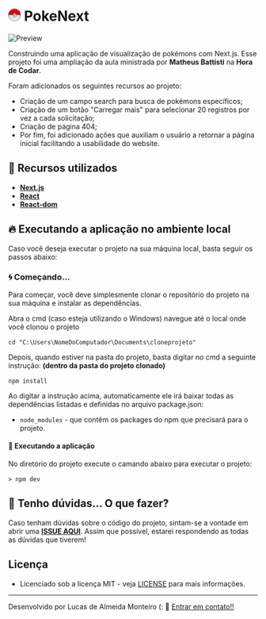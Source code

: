 # <img src="https://github.com/lucasdealmeidadev/pokenext/blob/main/public/images/pokeball.png" alt="drawing" style="width:25px;"/> PokeNext

![Preview](https://github.com/lucasdealmeidadev/pokenext/blob/main/pokenext.gif?raw=true)

Construindo uma aplicação de visualização de pokémons com Next.js. Esse projeto foi uma ampliação da aula ministrada por **Matheus Battisti** na **Hora de Codar**.

Foram adicionados os seguintes recursos ao projeto:

- Criação de um campo search para busca de pokémons específicos;
- Criação de um botão "Carregar mais" para selecionar 20 registros por vez a cada solicitação;
- Criação de página 404;
- Por fim, foi adicionado ações que auxiliam o usuário a retornar a página inicial facilitando a usabilidade do website.

## 🚀 Recursos utilizados

* **[Next.js](https://nextjs.org/)**
* **[React](https://pt-br.reactjs.org/)**
* **[React-dom](https://www.npmjs.com/package/react-dom)**

## 🔥 Executando a aplicação no ambiente local

Caso você deseja executar o projeto na sua máquina local, basta seguir os passos abaixo:

### 🌀 Começando... 

Para começar, você deve simplesmente clonar o repositório do projeto na sua máquina e instalar as dependências.

Abra o cmd (caso esteja utilizando o Windows) navegue até o local onde você clonou o projeto

```
cd "C:\Users\NomeDoComputador\Documents\cloneprojeto"
```

Depois, quando estiver na pasta do projeto, basta digitar no cmd a seguinte instrução: **(dentro da pasta do projeto clonado)**

```
npm install
```

Ao digitar a instrução acima, automaticamente ele irá baixar todas as dependências listadas e definidas no arquivo package.json:

* `node_modules` - que contêm os packages do npm que precisará para o projeto.

#### 💨 Executando a aplicação 

No diretório do projeto execute o camando abaixo para executar o projeto:

```
> npm dev
```

## 🚩 Tenho dúvidas... O que fazer? 

Caso tenham dúvidas sobre o código do projeto, sintam-se a vontade em abrir uma **[ISSUE AQUI](https://github.com/lucasdealmeidadev/pokenext/issues)**. Assim que possível, estarei respondendo as todas as dúvidas que tiverem!

## Licença

* Licenciado sob a licença MIT - veja [LICENSE](https://github.com/lucasdealmeidadev/pokenext/blob/main/LICENCE) para mais informações.

----------

Desenvolvido por Lucas de Almeida Monteiro (:  👋  [ Entrar em contato!!](https://www.linkedin.com/in/lucas-de-almeida-monteiro)